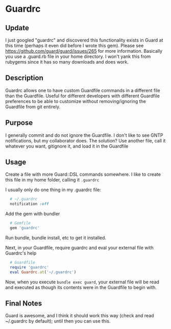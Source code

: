 # Guardrc

## Update

I just googled "guardrc" and discovered this functionality exists in Guard at this time (perhaps it even did before I wrote this gem).
Please see https://github.com/guard/guard/issues/265 for more information. Basically you use a .guard.rb file in your home directory.
I won't yank this from rubygems since it has so many downloads and does work.

## Description
Guardrc allows one to have custom Guardfile commands in a different file than the Guardfile. Useful for different developers with different Guardfile preferences to be able to customize without removing/ignoring the Guardfile from git entirely.

## Purpose
I generally commit and do not ignore the Guardfile.
I don't like to see GNTP notifications, but my collaborator does.
The solution? Use another file, call it whatever you want, gitignore it, and load it in the Guardfile

## Usage
Create a file with more Guard::DSL commands somewhere.
I like to create this file in my home folder, calling it `.guardrc`

I usually only do one thing in my .guardrc file:
```ruby
  # ~/.guardrc
  notification :off
```

Add the gem with bundler
```ruby
  # Gemfile
  gem 'guardrc'
```

Run bundle, bundle install, etc to get it installed.

Next, in your Guardfile, require guardrc and eval your external file with Guardrc's help
```ruby
  # Guardfile
  require 'guardrc'
  eval Guardrc.at('~/.guardrc')
```

Now, when you execute `bundle exec guard`, your external file will be read and executed as though its contents were in the Guardfile to begin with.

## Final Notes
Guard is awesome, and I think it should work this way (check and read ~/.guardrc by default); until then you can use this.